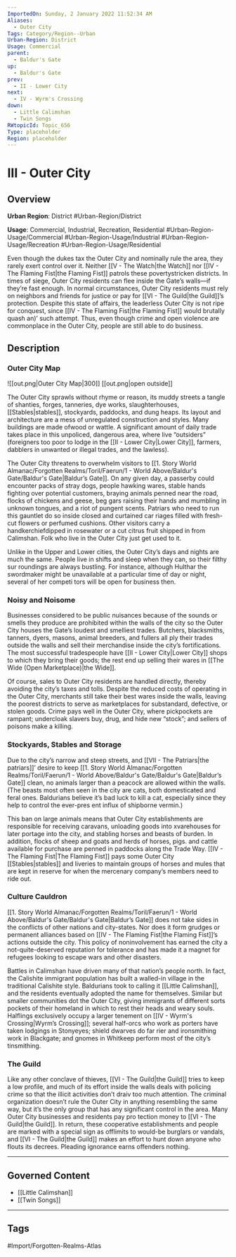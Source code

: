 ```yaml
---
ImportedOn: Sunday, 2 January 2022 11:52:34 AM
Aliases:
  - Outer City
Tags: Category/Region--Urban
Urban-Region: District
Usage: Commercial
parent:
  - Baldur's Gate
up:
  - Baldur's Gate
prev:
  - II - Lower City
next:
  - IV - Wyrm's Crossing
down:
  - Little Calimshan
  - Twin Songs
RWtopicId: Topic_656
Type: placeholder
Region: placeholder
---
```

# III - Outer City
## Overview
**Urban Region**: District
#Urban-Region/District

**Usage**: Commercial, Industrial, Recreation, Residential
#Urban-Region-Usage/Commercial #Urban-Region-Usage/Industrial #Urban-Region-Usage/Recreation #Urban-Region-Usage/Residential

Even though the dukes tax the Outer City and nominally rule the area, they rarely exert control over it. Neither [[V - The Watch|the Watch]] nor [[IV - The Flaming Fist|the Flaming Fist]] patrols these povertystricken districts. In times of siege, Outer City residents can flee inside the Gate’s walls—if they’re fast enough. In normal circumstances, Outer City residents must rely on neighbors and friends for justice or pay for [[VI - The Guild|the Guild]]’s protection. Despite this state of affairs, the leaderless Outer City is not ripe for conquest, since [[IV - The Flaming Fist|the Flaming Fist]] would brutally quash an)’ such attempt. Thus, even though crime and open violence are commonplace in the Outer City, people are still able to do business.

## Description
### Outer City Map
![[out.png|Outer City Map|300]]
[[out.png|open outside]]

The Outer City sprawls without rhyme or reason, its muddy streets a tangle of shanties, forges, tanneries, dye works, slaughterhouses, [[Stables|stables]], stockyards, paddocks, and dung heaps. Its layout and architecture are a mess of unregulated construction and styles. Many buildings are made ofwood or wattle. A significant amount of daily trade takes place in this unpoliced, dangerous area, where live “outsiders” (foreigners too poor to lodge in the [[II - Lower City|Lower City]], farmers, dabblers in unwanted or illegal trades, and the lawless).

The Outer City threatens to overwhelm visitors to [[1. Story World Almanac/Forgotten Realms/Toril/Faerun/1 - World Above/Baldur's Gate/Baldur's Gate|Baldur’s Gate]]. On any given day, a passerby could encounter packs of stray dogs, people hawking wares, stable hands fighting over potential customers, braying animals penned near the road, flocks of chickens and geese, beg gars raising their hands and mumbling in unknown tongues, and a riot of pungent scents. Patriars who need to run this gauntlet do so inside closed and curtained car riages filled with fresh-cut flowers or perfumed cushions. Other visitors carry a handkerchiefdipped in rosewater or a cut citrus fruit shipped in from Calimshan. Folk who live in the Outer City just get used to it.

Unlike in the Upper and Lower cities, the Outer City’s days and nights are much the same. People live in shifts and sleep when they can, so their filthy sur roundings are always bustling. For instance, although Hulthar the swordmaker might be unavailable at a particular time of day or night, several of her competi tors will be open for business then.

### Noisy and Noisome
Businesses considered to be public nuisances because of the sounds or smells they produce are prohibited within the walls of the city so the Outer City houses the Gate’s loudest and smelliest trades. Butchers, blacksmiths, tanners, dyers, masons, animal breeders, and fullers all ply their trades outside the walls and sell their merchandise inside the city’s fortifications. The most successful tradespeople have [[II - Lower City|Lower City]] shops to which they bring their goods; the rest end up selling their wares in [[The Wide (Open Marketplace)|the Wide]].

Of course, sales to Outer City residents are handled directly, thereby avoiding the city’s taxes and tolls. Despite the reduced costs of operating in the Outer City, merchants still take their best wares inside the walls, leaving the poorest districts to serve as marketplaces for substandard, defective, or stolen goods. Crime pays well in the Outer City, where pickpockets are rampant; undercloak slavers buy, drug, and hide new “stock”; and sellers of poisons make a killing.

### Stockyards, Stables and Storage
Due to the city’s narrow and steep streets, and [[VII - The Patriars|the patriars]]’ desire to keep [[1. Story World Almanac/Forgotten Realms/Toril/Faerun/1 - World Above/Baldur's Gate/Baldur's Gate|Baldur’s Gate]] clean, no animals larger than a peacock are allowed within the walls. (The beasts most often seen in the city are cats, both domesticated and feral ones. Baldurians believe it’s bad luck to kill a cat, especially since they help to control the ever-pres ent influx of shipborne vermin.)

This ban on large animals means that Outer City establishments are responsible for receiving caravans, unloading goods into xvarehouses for later portage into the city, and stabling horses and beasts of burden. In addition, flocks of sheep and goats and herds of horses, pigs. and cattle available for purchase are penned in paddocks along the Trade Way. [[IV - The Flaming Fist|The Flaming Fist]] pays some Outer City [[Stables|stables]] and liveries to maintain groups of horses and mules that are kept in reserve for when the mercenary company’s members need to ride out.

### Culture Cauldron
[[1. Story World Almanac/Forgotten Realms/Toril/Faerun/1 - World Above/Baldur's Gate/Baldur's Gate|Baldur’s Gate]] does not take sides in the conflicts of other nations and city-states. Nor does it form grudges or permanent alliances based on [[IV - The Flaming Fist|the Flaming Fist]]’s actions outside the city. This policy of noninvolvement has earned the city a not-quite-deserved reputation for tolerance and has made it a magnet for refugees looking to escape wars and other disasters.

Battles in Calimshan have driven many of that nation’s people north. In fact, the Calishite immigrant population has built a walled-in village in the traditional Calishite style. Baldurians took to calling it [[Little Calimshan]], and the residents eventually adopted the name for themselves. Similar but smaller communities dot the Outer City, giving immigrants of different sorts pockets of their homeland in which to rest their heads and weary souls. Halflings exclusively occupy a larger tenement on [[IV - Wyrm's Crossing|Wyrm’s Crossing]]; several half-orcs who work as porters have taken lodgings in Stonyeyes; shield dwarves do far rier and ironsmithing work in Blackgate; and gnomes in Whitkeep perform most of the city’s tinsmithing.

### The Guild
Like any other conclave of thieves, [[VI - The Guild|the Guild]] tries to keep a low profile, and much of its effort inside the walls deals with policing crime so that the illicit activities don’t draiv too much attention. The criminal organization doesn’t rule the Outer City in anything resembling the same way, but it’s the only group that has any significant control in the area. Many Outer City businesses and residents pay pro tection money to [[VI - The Guild|the Guild]]. In return, these cooperative establishments and people are marked with a special sign as offlimits to would-be burglars or vandals, and [[VI - The Guild|the Guild]] makes an effort to hunt down anyone who flouts its decrees. Pleading ignorance earns offenders nothing.

---
## Governed Content
- [[Little Calimshan]]
- [[Twin Songs]]


---
## Tags
#Import/Forgotten-Realms-Atlas

